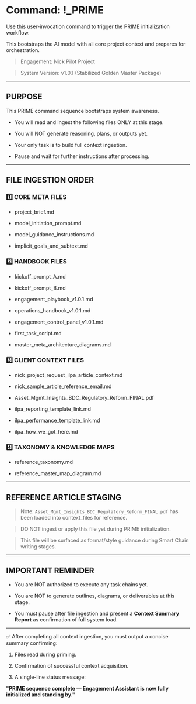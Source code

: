 # Command: !_PRIME

Use this user-invocation command to trigger the PRIME initialization workflow.
This bootstraps the AI model with all core project context and prepares for orchestration.

> Engagement: Nick Pilot Project
> System Version: v1.0.1 (Stabilized Golden Master Package)

---

## PURPOSE

This PRIME command sequence bootstraps system awareness.

- You will read and ingest the following files ONLY at this stage.
- You will NOT generate reasoning, plans, or outputs yet.
- Your only task is to build full context ingestion.
- Pause and wait for further instructions after processing.

---

## FILE INGESTION ORDER

### 1️⃣ CORE META FILES

- project_brief.md
- model_initiation_prompt.md
- model_guidance_instructions.md
- implicit_goals_and_subtext.md

### 2️⃣ HANDBOOK FILES

- kickoff_prompt_A.md
- kickoff_prompt_B.md
- engagement_playbook_v1.0.1.md
- operations_handbook_v1.0.1.md
- engagement_control_panel_v1.0.1.md
- first_task_script.md
- master_meta_architecture_diagrams.md

### 3️⃣ CLIENT CONTEXT FILES

- nick_project_request_ilpa_article_context.md
- nick_sample_article_reference_email.md
- Asset_Mgmt_Insights_BDC_Regulatory_Reform_FINAL.pdf
- ilpa_reporting_template_link.md
- ilpa_performance_template_link.md
- ilpa_how_we_got_here.md

### 4️⃣ TAXONOMY & KNOWLEDGE MAPS

- reference_taxonomy.md
- reference_master_map_diagram.md

---

## REFERENCE ARTICLE STAGING

> Note: `Asset_Mgmt_Insights_BDC_Regulatory_Reform_FINAL.pdf` has been loaded into context_files for reference.

> DO NOT ingest or apply this file yet during PRIME initialization.

> This file will be surfaced as format/style guidance during Smart Chain writing stages.

---

## IMPORTANT REMINDER

- You are NOT authorized to execute any task chains yet.
- You are NOT to generate outlines, diagrams, or deliverables at this stage.
- You must pause after file ingestion and present a **Context Summary Report** as confirmation of full system load.

---

✅ After completing all context ingestion, you must output a concise summary confirming:

1. Files read during priming.
2. Confirmation of successful context acquisition.
3. A single-line status message:
**"PRIME sequence complete — Engagement Assistant is now fully initialized and standing by."**
